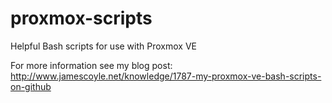 # proxmox-scripts
Helpful Bash scripts for use with Proxmox VE

For more information see my blog post: http://www.jamescoyle.net/knowledge/1787-my-proxmox-ve-bash-scripts-on-github
